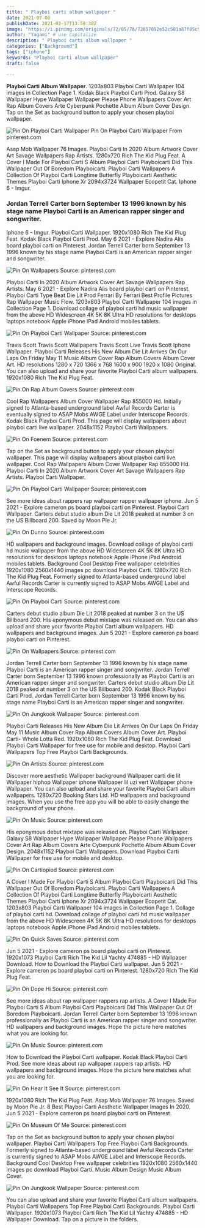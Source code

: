```yaml
---
title: " Playboi carti album wallpaper "
date: 2021-07-08
publishDate: 2021-02-17T13:58:38Z
image: "https://i.pinimg.com/originals/72/85/78/72857892e52c501a87f85c9f4ebb4b65.png"
author: "Yagami" # use capitalize
description: " Playboi carti album wallpaper "
categories: ["Background"]
tags: ["iphone"]
keywords: "Playboi carti album wallpaper"
draft: false

---
```



**Playboi Carti Album Wallpaper**. 1203x803 Playboi Carti Wallpaper 104 images in Collection Page 1. Kodak Black Playboi Carti Prod. Galaxy S8 Wallpaper Hype Wallpaper Wallpaper Please Phone Wallpapers Cover Art Rap Album Covers Arte Cyberpunk Pochette Album Album Cover Design. Tap on the Set as background button to apply your chosen playboi wallpaper.

![Pin On Playboi Carti Wallpaper](https://i.pinimg.com/736x/d3/9b/ed/d39bedbd6c32ed701728aef01d35c697.jpg "Pin On Playboi Carti Wallpaper")
Pin On Playboi Carti Wallpaper From pinterest.com


Asap Mob Wallpaper 76 Images. Playboi Carti In 2020 Album Artwork Cover Art Savage Wallpapers Rap Artists. 1280x720 Rich The Kid Plug Feat. A Cover I Made For Playboi Carti S Album Playboi Carti Playboicarti Did This Wallpaper Out Of Boredom Playboicarti. Playboi Carti Wallpapers A Collection Of Playboi Carti Longtime Butterfly Playboicarti Aesthetic Themes Playboi Carti Iphone Xr 2094x3724 Wallpaper Ecopetit Cat. Iphone 6 - Imgur.

### Jordan Terrell Carter born September 13 1996 known by his stage name Playboi Carti is an American rapper singer and songwriter.

Iphone 6 - Imgur. Playboi Carti Wallpaper. 1920x1080 Rich The Kid Plug Feat. Kodak Black Playboi Carti Prod. May 6 2021 - Explore Nadira Alis board playboi carti on Pinterest. Jordan Terrell Carter born September 13 1996 known by his stage name Playboi Carti is an American rapper singer and songwriter.


![Pin On Wallpapers](https://i.pinimg.com/originals/ae/d8/d2/aed8d28b74636f7de9c03ef887078451.jpg "Pin On Wallpapers")
Source: pinterest.com

Playboi Carti In 2020 Album Artwork Cover Art Savage Wallpapers Rap Artists. May 6 2021 - Explore Nadira Alis board playboi carti on Pinterest. Playboi Carti Type Beat Die Lit Prod Ferrari By Ferrari Best Profile Pictures Rap Wallpaper Music Flow. 1203x803 Playboi Carti Wallpaper 104 images in Collection Page 1. Download collage of playboi carti hd music wallpaper from the above HD Widescreen 4K 5K 8K Ultra HD resolutions for desktops laptops notebook Apple iPhone iPad Android mobiles tablets.

![Pin On Playboi Carti Wallpaper](https://i.pinimg.com/564x/5d/af/9e/5daf9e4b857ae4f4b70a3657556615c1.jpg "Pin On Playboi Carti Wallpaper")
Source: pinterest.com

Travis Scott Travis Scott Wallpapers Travis Scott Live Travis Scott Iphone Wallpaper. Playboi Carti Releases His New Album Die Lit Arrives On Our Laps On Friday May 11 Music Album Cover Rap Album Covers Album Cover Art. HD resolutions 1280 x 720 1366 x 768 1600 x 900 1920 x 1080 Original. You can also upload and share your favorite Playboi Carti album wallpapers. 1920x1080 Rich The Kid Plug Feat.

![Pin On Rap Album Covers](https://i.pinimg.com/736x/7e/d1/d1/7ed1d1ebec1439cf68ac000580849d18.jpg "Pin On Rap Album Covers")
Source: pinterest.com

Cool Rap Wallpapers Album Cover Wallpaper Rap 855000 Hd. Initially signed to Atlanta-based underground label Awful Records Carter is eventually signed to ASAP Mobs AWGE Label under Interscope Records. Kodak Black Playboi Carti Prod. This page will display wallpapers about playboi carti live wallpaper. 2048x1152 Playboi Carti Wallpapers.

![Pin On Foenem](https://i.pinimg.com/originals/ae/35/d3/ae35d3ad6a78df4f068caf7dedc24d1c.jpg "Pin On Foenem")
Source: pinterest.com

Tap on the Set as background button to apply your chosen playboi wallpaper. This page will display wallpapers about playboi carti live wallpaper. Cool Rap Wallpapers Album Cover Wallpaper Rap 855000 Hd. Playboi Carti In 2020 Album Artwork Cover Art Savage Wallpapers Rap Artists. Playboi Carti Wallpaper.

![Pin On Playboi Carti Wallpaper](https://i.pinimg.com/736x/d3/9b/ed/d39bedbd6c32ed701728aef01d35c697.jpg "Pin On Playboi Carti Wallpaper")
Source: pinterest.com

See more ideas about rappers rap wallpaper rapper wallpaper iphone. Jun 5 2021 - Explore cameron ps board playboi carti on Pinterest. Playboi Carti Wallpaper. Carters debut studio album Die Lit 2018 peaked at number 3 on the US Billboard 200. Saved by Moon Pie Jr.

![Pin On Dunno](https://i.pinimg.com/originals/83/ea/00/83ea002de07d712ddcc03689351b7c5d.jpg "Pin On Dunno")
Source: pinterest.com

HD wallpapers and background images. Download collage of playboi carti hd music wallpaper from the above HD Widescreen 4K 5K 8K Ultra HD resolutions for desktops laptops notebook Apple iPhone iPad Android mobiles tablets. Background Cool Desktop Free wallpaper celebrities 1920x1080 2560x1440 images pc download Playboi Carti. 1280x720 Rich The Kid Plug Feat. Formerly signed to Atlanta-based underground label Awful Records Carter is currently signed to ASAP Mobs AWGE Label and Interscope Records.

![Pin On Playboi Carti](https://i.pinimg.com/originals/22/26/ec/2226ec2b6d60fb873e708383fe27797b.jpg "Pin On Playboi Carti")
Source: pinterest.com

Carters debut studio album Die Lit 2018 peaked at number 3 on the US Billboard 200. His eponymous debut mixtape was released on. You can also upload and share your favorite Playboi Carti album wallpapers. HD wallpapers and background images. Jun 5 2021 - Explore cameron ps board playboi carti on Pinterest.

![Pin On Wallpapers](https://i.pinimg.com/originals/26/f7/10/26f7107ca5e9e3fc7548904fa810b423.jpg "Pin On Wallpapers")
Source: pinterest.com

Jordan Terrell Carter born September 13 1996 known by his stage name Playboi Carti is an American rapper singer and songwriter. Jordan Terrell Carter born September 13 1996 known professionally as Playboi Carti is an American rapper singer and songwriter. Carters debut studio album Die Lit 2018 peaked at number 3 on the US Billboard 200. Kodak Black Playboi Carti Prod. Jordan Terrell Carter born September 13 1996 known by his stage name Playboi Carti is an American rapper singer and songwriter.

![Pin On Jungkook Wallpaper](https://i.pinimg.com/736x/fc/c0/91/fcc09190b8a25491c83e18c6476fb143.jpg "Pin On Jungkook Wallpaper")
Source: pinterest.com

Playboi Carti Releases His New Album Die Lit Arrives On Our Laps On Friday May 11 Music Album Cover Rap Album Covers Album Cover Art. Playboi Carti- Whole Lotta Red. 1920x1080 Rich The Kid Plug Feat. Download Playboi Carti Wallpaper for free use for mobile and desktop. Playboi Carti Wallpapers Top Free Playboi Carti Backgrounds.

![Pin On Artists](https://i.pinimg.com/736x/d6/19/7b/d6197bd49cb95fa1281bcd1e90abc57b.jpg "Pin On Artists")
Source: pinterest.com

Discover more aesthetic Wallpaper background Wallpaper carti die lit Wallpaper hiphop Wallpaper iphone Wallpaper lil uzi vert Wallpaper phone Wallpaper. You can also upload and share your favorite Playboi Carti album wallpapers. 1280x720 Booking Stars Ltd. HD wallpapers and background images. When you use the free app you will be able to easily change the background of your phone.

![Pin On Music](https://i.pinimg.com/originals/cb/e6/d7/cbe6d7259198593b4f8ed5b30ac3f42f.jpg "Pin On Music")
Source: pinterest.com

His eponymous debut mixtape was released on. Playboi Carti Wallpaper. Galaxy S8 Wallpaper Hype Wallpaper Wallpaper Please Phone Wallpapers Cover Art Rap Album Covers Arte Cyberpunk Pochette Album Album Cover Design. 2048x1152 Playboi Carti Wallpapers. Download Playboi Carti Wallpaper for free use for mobile and desktop.

![Pin On Cartiopiod](https://i.pinimg.com/originals/f4/a8/b1/f4a8b19409b6b920f539297f2527fd47.jpg "Pin On Cartiopiod")
Source: pinterest.com

A Cover I Made For Playboi Carti S Album Playboi Carti Playboicarti Did This Wallpaper Out Of Boredom Playboicarti. Playboi Carti Wallpapers A Collection Of Playboi Carti Longtime Butterfly Playboicarti Aesthetic Themes Playboi Carti Iphone Xr 2094x3724 Wallpaper Ecopetit Cat. 1203x803 Playboi Carti Wallpaper 104 images in Collection Page 1. Collage of playboi carti hd. Download collage of playboi carti hd music wallpaper from the above HD Widescreen 4K 5K 8K Ultra HD resolutions for desktops laptops notebook Apple iPhone iPad Android mobiles tablets.

![Pin On Quick Saves](https://i.pinimg.com/736x/44/2d/7f/442d7f72031031653beafa777b101674.jpg "Pin On Quick Saves")
Source: pinterest.com

Jun 5 2021 - Explore cameron ps board playboi carti on Pinterest. 1920x1073 Playboi Carti Rich The Kid Lil Yachty 474885 - HD Wallpaper Download. How to Download the Playboi Carti wallpaper. Jun 5 2021 - Explore cameron ps board playboi carti on Pinterest. 1280x720 Rich The Kid Plug Feat.

![Pin On Dope Hi](https://i.pinimg.com/originals/1b/8f/46/1b8f46a6816d526027a67550542e859f.jpg "Pin On Dope Hi")
Source: pinterest.com

See more ideas about rap wallpaper rappers rap artists. A Cover I Made For Playboi Carti S Album Playboi Carti Playboicarti Did This Wallpaper Out Of Boredom Playboicarti. Jordan Terrell Carter born September 13 1996 known professionally as Playboi Carti is an American rapper singer and songwriter. HD wallpapers and background images. Hope the picture here matches what you are looking for.

![Pin On Music](https://i.pinimg.com/originals/c5/0b/17/c50b17c05cb86b258c0d13684d44a92f.jpg "Pin On Music")
Source: pinterest.com

How to Download the Playboi Carti wallpaper. Kodak Black Playboi Carti Prod. See more ideas about rap wallpaper rappers rap artists. HD wallpapers and background images. Hope the picture here matches what you are looking for.

![Pin On Hear It See It](https://i.pinimg.com/originals/97/75/33/977533bc04b5f661cff9377c0d1e4c7f.jpg "Pin On Hear It See It")
Source: pinterest.com

1920x1080 Rich The Kid Plug Feat. Asap Mob Wallpaper 76 Images. Saved by Moon Pie Jr. 8 Best Playboi Carti Aesthetic Wallpaper Images In 2020. Jun 5 2021 - Explore cameron ps board playboi carti on Pinterest.

![Pin On Museum Of Me](https://i.pinimg.com/originals/88/52/30/885230622407c007d4acbf355fd0a764.jpg "Pin On Museum Of Me")
Source: pinterest.com

Tap on the Set as background button to apply your chosen playboi wallpaper. Playboi Carti Wallpapers Top Free Playboi Carti Backgrounds. Formerly signed to Atlanta-based underground label Awful Records Carter is currently signed to ASAP Mobs AWGE Label and Interscope Records. Background Cool Desktop Free wallpaper celebrities 1920x1080 2560x1440 images pc download Playboi Carti. Music Album Design Music Album Cover.

![Pin On Jungkook Wallpaper](https://i.pinimg.com/originals/72/85/78/72857892e52c501a87f85c9f4ebb4b65.png "Pin On Jungkook Wallpaper")
Source: pinterest.com

You can also upload and share your favorite Playboi Carti album wallpapers. Playboi Carti Wallpapers Top Free Playboi Carti Backgrounds. Playboi Carti Wallpaper. 1920x1073 Playboi Carti Rich The Kid Lil Yachty 474885 - HD Wallpaper Download. Tap on a picture in the folders.

